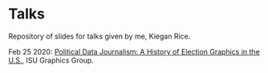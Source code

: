 # Talks
Repository of slides for talks given by me, Kiegan Rice. 


Feb 25 2020: [Political Data Journalism: A History of Election Graphics in the U.S.](https://github.com/kiegan/talks/GG-political-data-journalism.pdf), ISU Graphics Group. <br> 
